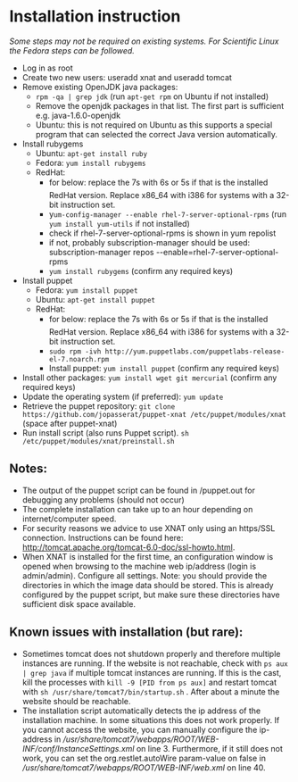 Installation instruction
========================

*Some steps may not be required on existing systems.*
*For Scientific Linux the Fedora steps can be followed.* 

 - Log in as root
 - Create two new users: useradd xnat and useradd tomcat
 - Remove existing OpenJDK java packages: 
   - `rpm -qa | grep jdk` (run `apt-get rpm` on Ubuntu if not installed)
   - Remove the openjdk packages in that list. The first part is sufficient e.g. java-1.6.0-openjdk
   - Ubuntu: this is not required on Ubuntu as this supports a special program that can selected the correct Java version automatically.
 - Install rubygems
   - Ubuntu: `apt-get install ruby`
   - Fedora: `yum install rubygems`
   - RedHat: 
     - for below: replace the 7s with 6s or 5s if that is the installed RedHat version. Replace x86_64 with i386 for systems with a 32-bit instruction set.
     - y`um-config-manager --enable rhel-7-server-optional-rpms` (run `yum install yum-utils` if not installed)
     - check if rhel-7-server-optional-rpms is shown in yum repolist
     - if not, probably subscription-manager should be used: subscription-manager repos --enable=rhel-7-server-optional-rpms
     - `yum install rubygems` (confirm any required keys)
 - Install puppet
   - Fedora: `yum install puppet`
   - Ubuntu: `apt-get install puppet`
   - RedHat: 
     - for below: replace the 7s with 6s or 5s if that is the installed RedHat version. Replace x86_64 with i386 for systems with a 32-bit instruction set.
     - `sudo rpm -ivh http://yum.puppetlabs.com/puppetlabs-release-el-7.noarch.rpm`
     - Install puppet: `yum install puppet` (confirm any required keys)
 - Install other packages: `yum install wget git mercurial` (confirm any required keys)
 - Update the operating system (if preferred): `yum update`
 - Retrieve the puppet repository: `git clone https://github.com/jopasserat/puppet-xnat /etc/puppet/modules/xnat` (space after puppet-xnat)
 - Run install script (also runs Puppet script). `sh /etc/puppet/modules/xnat/preinstall.sh`

Notes:
------

 - The output of the puppet script can be found in /puppet.out for debugging any problems (should not occur)
 - The complete installation can take up to an hour depending on internet/computer speed. 
 - For security reasons we advice to use XNAT only using an https/SSL connection. Instructions can be found here: http://tomcat.apache.org/tomcat-6.0-doc/ssl-howto.html.
 - When XNAT is installed for the first time, an configuration window is opened when browsing to the machine web ip/address (login is admin/admin). Configure all settings. Note: you should provide the directories in which the image data should be stored. This is already configured by the puppet script, but make sure these directories have sufficient disk space available.

Known issues with installation (but rare):
------------------------------------------

 - Sometimes tomcat does not shutdown properly and therefore multiple instances are running. If the website is not reachable, check with `ps aux | grep java` if multiple tomcat instances are running. If this is the cast, kill the processes with `kill -9 [PID from ps aux]` and restart tomcat with `sh /usr/share/tomcat7/bin/startup.sh` . After about a minute the website should be reachable.
 - The installation script automatically detects the ip address of the installation machine. In some situations this does not work properly. If you cannot access the website, you can manually configure the ip-address in */usr/share/tomcat7/webapps/ROOT/WEB-INF/conf/InstanceSettings.xml* on line 3. Furthermore, if it still does not work, you can set the org.restlet.autoWire param-value on false in */usr/share/tomcat7/webapps/ROOT/WEB-INF/web.xml* on line 40.

